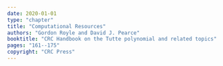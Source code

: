 ```yaml
---
date: 2020-01-01
type: "chapter"
title: "Computational Resources"
authors: "Gordon Royle and David J. Pearce"
booktitle: "CRC Handbook on the Tutte polynomial and related topics"
pages: "161--175"
copyright: "CRC Press"
---
```

